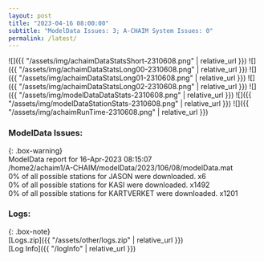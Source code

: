 ```yaml
---
layout: post
title: "2023-04-16 08:00:00"
subtitle: "ModelData Issues: 3; A-CHAIM System Issues: 0"
permalink: /latest/
---
```


![]({{ "/assets/img/achaimDataStatsShort-2310608.png" | relative_url }})
![]({{ "/assets/img/achaimDataStatsLong00-2310608.png" | relative_url }})
![]({{ "/assets/img/achaimDataStatsLong01-2310608.png" | relative_url }})
![]({{ "/assets/img/achaimDataStatsLong02-2310608.png" | relative_url }})
![]({{ "/assets/img/modelDataDataStats-2310608.png" | relative_url }})
![]({{ "/assets/img/modelDataStationStats-2310608.png" | relative_url }})
![]({{ "/assets/img/achaimRunTime-2310608.png" | relative_url }})


### ModelData Issues:  
  
{: .box-warning}  
 ModelData report for 16-Apr-2023 08:15:07   
 /home2/achaim1/A-CHAIM/modelData/2023/106/08/modelData.mat   
 0% of all possible stations for JASON were downloaded. x6   
 0% of all possible stations for KASI were downloaded. x1492   
 0% of all possible stations for KARTVERKET were downloaded. x1201   
  


### Logs:  
  
{: .box-note}  
[Logs.zip]({{ "/assets/other/logs.zip" | relative_url }})  
[Log Info]({{ "/logInfo" | relative_url }})  
